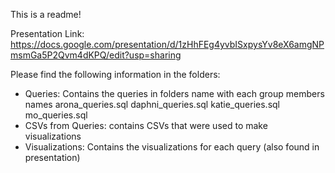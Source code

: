This is a readme!

Presentation Link: https://docs.google.com/presentation/d/1zHhFEg4yvbISxpysYv8eX6amgNPmsmGa5P2Qvm4dKPQ/edit?usp=sharing

Please find the following information in the folders:

* Queries: Contains the queries in folders name with each group members names
        arona_queries.sql
        daphni_queries.sql
        katie_queries.sql
        mo_queries.sql
* CSVs from Queries: contains CSVs that were used to make visualizations 
* Visualizations: Contains the visualizations for each query (also found in presentation)
